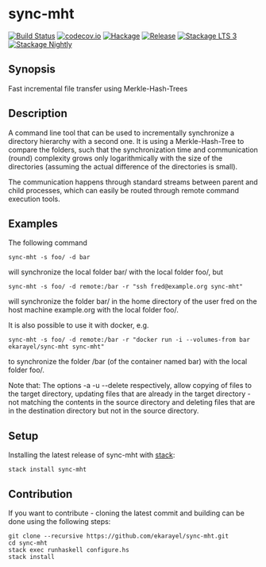 # sync-mht

[![Build Status](https://travis-ci.org/ekarayel/sync-mht.svg?branch=master)](https://travis-ci.org/ekarayel/sync-mht)
[![codecov.io](https://img.shields.io/codecov/c/github/ekarayel/sync-mht.svg)](http://codecov.io/github/ekarayel/sync-mht?branch=master)
[![Hackage](https://img.shields.io/hackage/v/sync-mht.svg)](http://hackage.haskell.org/package/sync-mht)
[![Release](https://img.shields.io/github/release/ekarayel/sync-mht.svg)](https://github.com/ekarayel/sync-mht/releases)
[![Stackage LTS 3](http://stackage.org/package/sync-mht/badge/lts-3)](http://stackage.org/lts-3/package/sync-mht)
[![Stackage Nightly](http://stackage.org/package/sync-mht/badge/nightly)](http://stackage.org/nightly/package/sync-mht)

## Synopsis
Fast incremental file transfer using Merkle-Hash-Trees

## Description
A command line tool that can be used to incrementally synchronize a directory hierarchy with a
second one. It is using a Merkle-Hash-Tree to compare the folders, such that the synchronization
time and communication (round) complexity grows only logarithmically with the size of the
directories (assuming the actual difference of the directories is small).

The communication happens through standard streams between parent and child processes, which can
easily be routed through remote command execution tools.

## Examples
The following command

    sync-mht -s foo/ -d bar

will synchronize the local folder bar/ with the local folder foo/, but

    sync-mht -s foo/ -d remote:/bar -r "ssh fred@example.org sync-mht"

will synchronize the folder bar/ in the home directory of the user fred on the host machine
example.org with the local folder foo/.

It is also possible to use it with docker, e.g.

    sync-mht -s foo/ -d remote:/bar -r "docker run -i --volumes-from bar ekarayel/sync-mht sync-mht"

to synchronize the folder /bar (of the container named bar) with the local folder foo/.

Note that: The options -a -u --delete respectively, allow copying of files to the target directory,
updating files that are already in the target directory - not matching the contents in the source
directory and deleting files that are in the destination directory but not in the source directory.

## Setup
Installing the latest release of sync-mht with [stack](https://github.com/commercialhaskell/stack):
```
stack install sync-mht
```

## Contribution
If you want to contribute - cloning the latest commit and building can be done using the
following steps:

```
git clone --recursive https://github.com/ekarayel/sync-mht.git
cd sync-mht
stack exec runhaskell configure.hs
stack install
```
